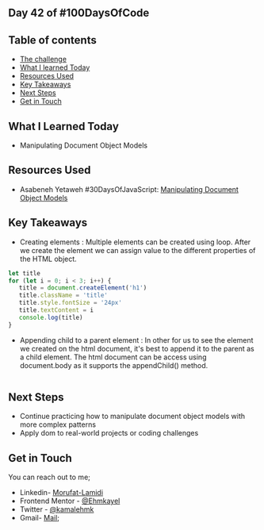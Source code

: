 ## Day 42 of #100DaysOfCode 

## Table of contents
- [The challenge](#the-challenge)
- [What I learned Today](#what-I-learned-today)
- [Resources Used](#resources)
- [Key Takeaways](#key-takeaways)
- [Next Steps](#next-steps)
- [Get in Touch](#get-in-touch)



## What I Learned Today

- Manipulating Document Object Models


## Resources Used

- Asabeneh Yetaweh #30DaysOfJavaScript: [Manipulating Document Object Models](https://github.com/Asabeneh/30-Days-Of-JavaScript/blob/master/22_Day_Manipulating_DOM_object/22_day_manipulating_DOM_object.md)

## Key Takeaways
 - Creating elements : Multiple elements can be created using loop. After we create the element we can assign value to the different properties of the HTML object.
 ```JavaScript
 let title
 for (let i = 0; i < 3; i++) {
    title = document.createElement('h1')
    title.className = 'title'
    title.style.fontSize = '24px'
    title.textContent = i
    console.log(title)
 }
 
 ```

 - Appending child to a parent element : In other for us to see the element we created on the html document, it's best to append it to the parent as a child element. The html document can be access using document.body as it supports the appendChild() method.

 ```JavaScript
 
 
 ```





## Next Steps

- Continue practicing how to manipulate document object models with more complex patterns
- Apply dom to real-world projects or coding challenges


## Get in Touch

You can reach out to me;
 - Linkedin- [Morufat-Lamidi](https://linkedin.com/in/morufat-lamidi)
 - Frontend Mentor - [@Ehmkayel](https://www.frontendmentor.io/profile/Ehmkayel)
 - Twitter - [@kamalehmk](https://www.twitter.com/kamalehmk)
 - Gmail- [Mail](mailto:lamidimorufat0@gmail.com);

